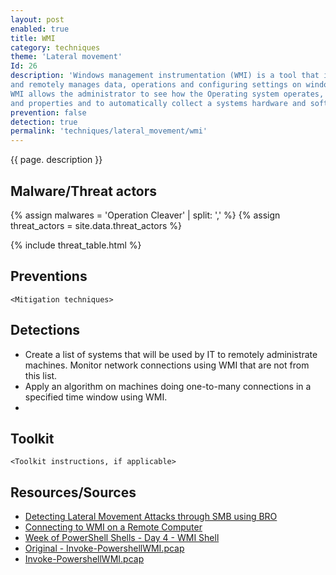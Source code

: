 ```yaml
---
layout: post
enabled: true
title: WMI
category: techniques
theme: 'Lateral movement'
Id: 26
description: 'Windows management instrumentation (WMI) is a tool that is implemented as service to locally
and remotely manages data, operations and configuring settings on windows operating systems.
WMI allows the administrator to see how the Operating system operates, what are its configurations
and properties and to automatically collect a systems hardware and software data.'
prevention: false
detection: true
permalink: 'techniques/lateral_movement/wmi'
---
```

{{ page. description }}



## Malware/Threat actors

{% assign malwares = 'Operation Cleaver' | split: ',' %}
{% assign threat_actors = site.data.threat_actors %}

{% include threat_table.html %}

## Preventions

`<Mitigation techniques>`

## Detections

* Create a list of systems that will be used by IT to remotely administrate machines. Monitor network connections using WMI that are not from this list.
* Apply an algorithm on machines doing one-to-many connections in a specified time window using WMI.
* 


## Toolkit

`<Toolkit instructions, if applicable>`

## Resources/Sources

* [Detecting Lateral Movement Attacks through SMB using BRO](https://essay.utwente.nl/71415/1/Ullah_MA_EWI.pdf)
* [Connecting to WMI on a Remote Computer](https://docs.microsoft.com/en-us/windows/desktop/wmisdk/connecting-to-wmi-on-a-remote-computer)
* [Week of PowerShell Shells - Day 4 - WMI Shell](http://www.labofapenetrationtester.com/2015/05/week-of-powershell-shells-day-4.html)
* [Original - Invoke-PowershellWMI.pcap](https://drive.google.com/drive/folders/0B-Hsu8q12kG3fnBMWlhFQ2VqaDFLM3BheVpyOFdrUExKcGRLbjExcURfMHBaSkNCanFiQWM)
* [Invoke-PowershellWMI.pcap](https://drive.google.com/file/d/1T1ZZgZzpaHzlW6o93_4hWr5XVaPqioUB/view?usp=sharing)